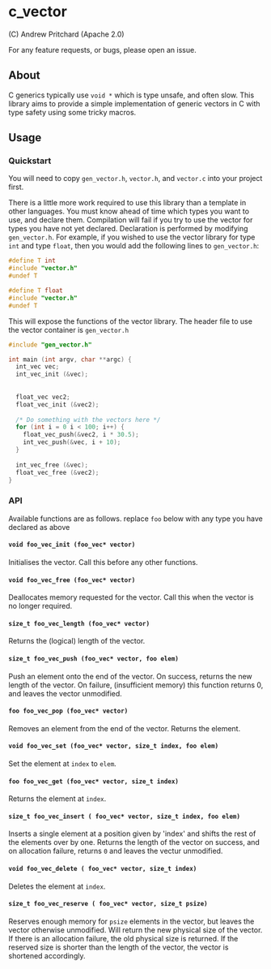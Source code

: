 # c_vector

(C) Andrew Pritchard (Apache 2.0)

For any feature requests, or bugs, please open an issue.

## About

C generics typically use `void *` which is type unsafe, and often slow. This library aims to provide a simple implementation of generic vectors in C with type safety using some tricky macros.

## Usage

### Quickstart

You will need to copy `gen_vector.h`, `vector.h`, and `vector.c` into your project first.

There is a little more work required to use this library than a template in other languages. You must know ahead of time which types you want to use, and declare them. Compilation will fail if you try to use the vector for types you have not yet declared. Declaration is performed by modifying `gen_vector.h`. For example, if you wished to use the vector library for type `int` and type `float`, then you would add the following lines to `gen_vector.h`:

``` C
#define T int
#include "vector.h"
#undef T

#define T float
#include "vector.h"
#undef T
```

This will expose the functions of the vector library. The header file to use the vector container is `gen_vector.h`

```C
#include "gen_vector.h"

int main (int argv, char **argc) {
  int_vec vec;
  int_vec_init (&vec);
  
  
  float_vec vec2;
  float_vec_init (&vec2);
  
  /* Do something with the vectors here */
  for (int i = 0 i < 100; i++) {
    float_vec_push(&vec2, i * 30.5);
    int_vec_push(&vec, i + 10);
  }
  
  int_vec_free (&vec);
  float_vec_free (&vec2);
}
```

### API

Available functions are as follows. replace `foo` below with any type you have declared as above

#### `void foo_vec_init (foo_vec* vector)`

Initialises the vector. Call this before any other functions.

#### `void foo_vec_free (foo_vec* vector)`

Deallocates memory requested for the vector. Call this when the vector is no longer required.

#### `size_t foo_vec_length (foo_vec* vector)`

Returns the (logical) length of the vector.

#### `size_t foo_vec_push (foo_vec* vector, foo elem)`

Push an element onto the end of the vector. On success, returns the new length of the vector. On failure, (insufficient memory) this function returns 0, and leaves the vector unmodified.

#### `foo foo_vec_pop (foo_vec* vector)`

Removes an element from the end of the vector. Returns the element.

#### `void foo_vec_set (foo_vec* vector, size_t index, foo elem)`

Set the element at `index` to `elem`.

#### `foo foo_vec_get (foo_vec* vector, size_t index)`

Returns the element at `index`.

#### `size_t foo_vec_insert ( foo_vec* vector, size_t index, foo elem)`

Inserts a single element at a position given by 'index' and shifts the rest of the elements over by one. Returns the length of the vector on success, and on allocation failure, returns `0` and leaves the vectur unmodified.

#### `void foo_vec_delete ( foo_vec* vector, size_t index)`

Deletes the element at `index`.

#### `size_t foo_vec_reserve ( foo_vec* vector, size_t psize)`

Reserves enough memory for `psize` elements in the vector, but leaves the vector otherwise unmodified. Will return the new physical size of the vector. If there is an allocation failure, the old physical size is returned. If the reserved size is shorter than the length of the vector, the vector is shortened accordingly.
